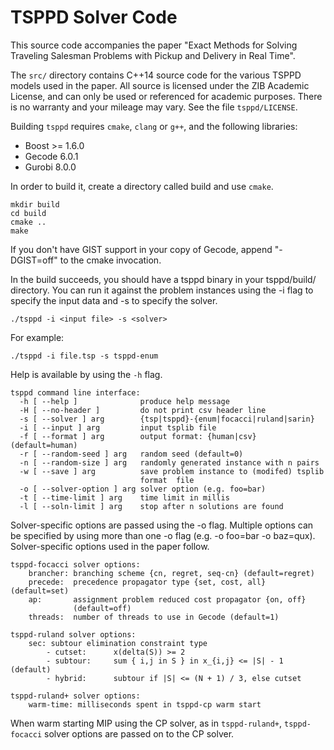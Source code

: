 # TSPPD Solver Code

This source code accompanies the paper "Exact Methods for Solving Traveling
Salesman Problems with Pickup and Delivery in Real Time".

The `src/` directory contains C++14 source code for the various TSPPD models
used in the paper. All source is licensed under the ZIB Academic License, and
can only be used or referenced for academic purposes. There is no warranty and
your mileage may vary. See the file `tsppd/LICENSE`.

Building `tsppd` requires `cmake`, `clang` or `g++`, and the following
libraries:

* Boost >= 1.6.0
* Gecode 6.0.1
* Gurobi 8.0.0

In order to build it, create a directory called build and use `cmake`.

```
mkdir build
cd build
cmake ..
make
```

If you don't have GIST support in your copy of Gecode, append "-DGIST=off" to
the cmake invocation.

In the build succeeds, you should have a tsppd binary in your tsppd/build/
directory. You can run it against the problem instances using the -i flag
to specify the input data and -s to specify the solver.

```
./tsppd -i <input file> -s <solver>
```

For example:

```
./tsppd -i file.tsp -s tsppd-enum
```

Help is available by using the `-h` flag.

```
tsppd command line interface:
  -h [ --help ]              produce help message
  -H [ --no-header ]         do not print csv header line
  -s [ --solver ] arg        {tsp|tsppd}-{enum|focacci|ruland|sarin}
  -i [ --input ] arg         input tsplib file
  -f [ --format ] arg        output format: {human|csv} (default=human)
  -r [ --random-seed ] arg   random seed (default=0)
  -n [ --random-size ] arg   randomly generated instance with n pairs
  -w [ --save ] arg          save problem instance to (modifed) tsplib
                             format  file
  -o [ --solver-option ] arg solver option (e.g. foo=bar)
  -t [ --time-limit ] arg    time limit in millis
  -l [ --soln-limit ] arg    stop after n solutions are found
```

Solver-specific options are passed using the -o flag. Multiple options can be
specified by using more than one -o flag (e.g. -o foo=bar -o baz=qux).
Solver-specific options used in the paper follow.

```
tsppd-focacci solver options:
    brancher: branching scheme {cn, regret, seq-cn} (default=regret)
    precede:  precedence propagator type {set, cost, all} (default=set)
    ap:       assignment problem reduced cost propagator {on, off}
              (default=off)
    threads:  number of threads to use in Gecode (default=1)

tsppd-ruland solver options:
    sec: subtour elimination constraint type
        - cutset:      x(delta(S)) >= 2
        - subtour:     sum { i,j in S } in x_{i,j} <= |S| - 1 (default)
        - hybrid:      subtour if |S| <= (N + 1) / 3, else cutset

tsppd-ruland+ solver options:
    warm-time: milliseconds spent in tsppd-cp warm start
```

When warm starting MIP using the CP solver, as in `tsppd-ruland+`, `tsppd-focacci`
solver options are passed on to the CP solver.
